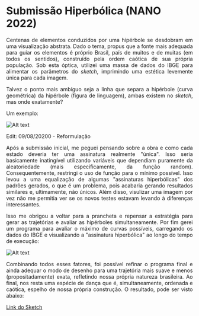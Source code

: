 # Submissão Hiperbólica (NANO 2022)
<p align="justify">
Centenas de elementos conduzidos por uma hipérbole se desdobram em uma visualização abstrata. Dado o tema, propus que a fonte mais adequada para guiar os elementos é próprio Brasil, país de muitos e de muitas (em todos os sentidos), construído pela ordem caótica de sua própria população. Sob esta óptica, utilizei uma massa de dados do IBGE para alimentar os parâmetros do <em>sketch</em>, imprimindo uma estética levemente única para cada imagem. 
</p>

<p align="justify">
Talvez o ponto mais ambíguo seja a linha que separa a hipérbole (curva geométrica) da hipérbole (figura de linguagem), ambas existem no <em>sketch</em>, mas onde exatamente?
</p>

Um exemplo:

![Alt text](relative/path/to/img.jpg?raw=true "Title")

<p align="justify">
Edit: 09/08/20200 - Reformulação
</p>

<p align="justify">
Após a submissão inicial, me peguei pensando sobre a obra e como cada estado deveria ter uma assinatura realmente "única". Isso seria basicamente inatingível utilizando variáveis que dependiam puramente da aleatoriedade (mais especificamente, da função random). Consequentemente, restringi o uso de função para o mínimo possível. Isso levou a uma equalização de algumas "assinaturas hiperbólicas" dos padrões gerados, o que é um problema, pois acabaria gerando resultados similares e, ultimamente, não únicos. Além disso, visulizar uma imagem por vez não me permitia ver se os novos testes estavam levando à diferenças interessantes.
</p>

<p align="justify">
Isso me obrigou a voltar para a prancheta e repensar a estratégia para gerar as trajetórias e avaliar as hipérboles simultaneamente. Por fim gerei um programa para avaliar o máximo de curvas possíveis, carregando os dados do IBGE e visualizando a "assinatura hiperbólica" ao longo do tempo de execução:
</p>

![Alt text](relative/path/to/img.jpg?raw=true "Title")

<p align="justify">
Combinando todos esses fatores, foi possível refinar o programa final e ainda adequar o modo de desenho para uma trajetória mais suave e menos (propositadamente) exata, refletindo nossa própria natureza brasileira. Ao final, nos resta uma espécie de dança que é, simultaneamente, ordenada e caótica, espelho de nossa própria construção. O resultado, pode ser visto abaixo:
</p>

[Link do Sketch](https://mateusberruezo.github.io/Nano2022/NANO3/index.html)
